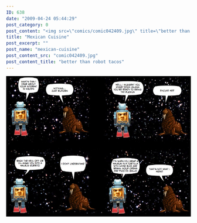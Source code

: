 ```yaml
---
ID: 638
date: "2009-04-24 05:44:29"
post_category: 0
post_content: "<img src=\"comics/comic042409.jpg\" title=\"better than robot tacos\" />"
title: "Mexican Cuisine"
post_excerpt: ""
post_name: "mexican-cuisine"
post_content_src: "comic042409.jpg"
post_content_title: "better than robot tacos"
---
```



[![better than robot tacos](/comics-hi-res/comic042409.jpg)](/comics-hi-res/comic042409.jpg "better than robot tacos")
